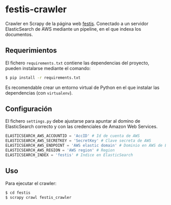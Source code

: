 # festis-crawler
Crawler en Scrapy de la página web [festis](https://festis.es). Conectado a un servidor ElasticSearch de AWS mediante un pipeline, en el que indexa los documentos.

## Requerimientos
El fichero `requirements.txt` contiene las dependencias del proyecto, pueden instalarse mediante el comando:
```sh
$ pip install -r requirements.txt
```
Es recomendable crear un entorno virtual de Python en el que instalar las dependencias (con `virtualenv`).

## Configuración

El fichero `settings.py` debe ajustarse para apuntar al domino de ElasticSearch correcto y con las credenciales de Amazon Web Services.

```python
ELASTICSEARCH_AWS_ACCOUNTID = 'AccID' # Id de cuenta de AWS
ELASTICSEARCH_AWS_SECRETKEY = 'SecretKey' # Clave secreta de AWS
ELASTICSEARCH_AWS_ENDPOINT = 'AWS elastic domain' # Dominio en AWS de ElasticSearch
ELASTICSEARCH_AWS_REGION = 'AWS region' # Region
ELASTICSEARCH_INDEX = 'festis' # Indice en ElasticSearch
```

## Uso

Para ejecutar el crawler:

```sh
$ cd festis
$ scrapy crawl festis_crawler
```